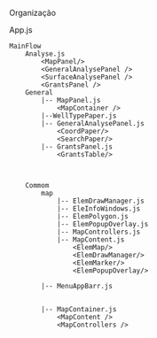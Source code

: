 Organização

App.js

	MainFlow
        Analyse.js
            <MapPanel/>
            <GeneralAnalysePanel />
            <SurfaceAnalysePanel />
            <GrantsPanel />
		General
            |-- MapPanel.js
                <MapContainer />
            |--WellTypePaper.js
            |-- GeneralAnalysePanel.js
                <CoordPaper/>
                <SearchPaper/>
            |-- GrantsPanel.js
                <GrantsTable/>
                   
			
			
		Commom
            map
                |-- ElemDrawManager.js
                |-- EleInfoWindows.js
                |-- ElemPolygon.js
                |-- ElemPopupOverlay.js
                |-- MapControllers.js
                |-- MapContent.js
                    <ElemMap/>
                    <ElemDrawManager/>
                    <ElemMarker/>
                    <ElemPopupOverlay/>
                
			|-- MenuAppBarr.js
            

            |-- MapContainer.js
                <MapContent />
                <MapControllers />

                